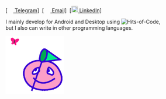 <a href="https://t.me/kotleni">[<img src="https://upload.wikimedia.org/wikipedia/commons/thumb/8/82/Telegram_logo.svg/768px-Telegram_logo.svg.png" width=16 height=16 />  Telegram]</a>&nbsp;
<a href="mailto:kotleni@icloud.com">[<img src="https://upload.wikimedia.org/wikipedia/commons/thumb/7/7e/Gmail_icon_%282020%29.svg/768px-Gmail_icon_%282020%29.svg.png" width=18 height=14 />  Email]</a>&nbsp;
<a href="https://www.linkedin.com/in/victor-varenik-73324122a/">[<img src="https://cdn-icons-png.flaticon.com/512/174/174857.png" width=18 height=18 />  LinkedIn]</a>

I mainly develop for Android and Desktop using ![Hits-of-Code](https://img.shields.io/badge/kotlin-%230095D5.svg?style=flat-square&logo=kotlin&logoColor=white),<br> but I also can write in other programming languages. 

<img src="https://github.com/kotleni/kotleni/blob/master/pink.gif?raw=true" width=160>
